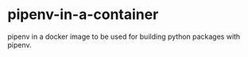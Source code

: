 # pipenv-in-a-container
pipenv in a docker image to be used for building python packages with pipenv.
